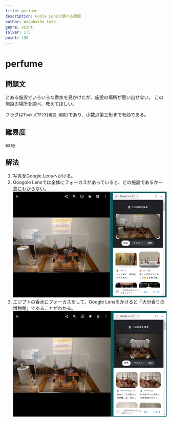 ```yaml
---
title: perfume
description: Goole Lensで調べる問題
author: Wagahaiha_toto
genre: osint
solver: 175 
point: 198
---
```


# perfume
## 問題文
とある施設でいろいろな香水を見かけたが、施設の場所が思い出せない。 この施設の場所を調べ、教えてほしい。  

フラグは`TsukuCTF23{緯度_経度}`であり、小数点第三桁まで有効である。  

## 難易度
easy

## 解法
1. 写真をGoogle Lensへかける。
2. Googole Lensでは全体にフォーカスがあっていると、どの施設であるか一意にわからない。
![Google Lens](img/perfume_lens.png)
3. エジプトの香水にフォーカスをして、Google Lensをかけると「大分香りの博物館」であることがわかる。
![Google Lens](img/perfume_ans.png)

